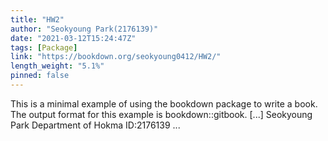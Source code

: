 ```yaml
---
title: "HW2"
author: "Seokyoung Park(2176139)"
date: "2021-03-12T15:24:47Z"
tags: [Package]
link: "https://bookdown.org/seokyoung0412/HW2/"
length_weight: "5.1%"
pinned: false
---
```


This is a minimal example of using the bookdown package to write a book. The output format for this example is bookdown::gitbook. [...] Seokyoung Park Department of Hokma ID:2176139  ...
